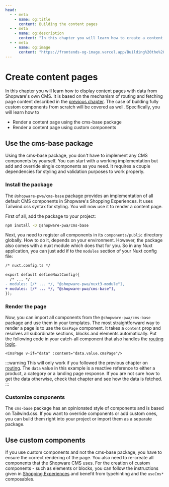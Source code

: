 ```yaml
---
head:
  - - meta
    - name: og:title
      content: Building the content pages
  - - meta
    - name: og:description
      content: "In this chapter you will learn how to create a content page and use CMS elements."
  - - meta
    - name: og:image
      content: "https://frontends-og-image.vercel.app/Building%20the%20**Content%20Pages**.png?fontSize=120px"
---
```


# Create content pages

In this chapter you will learn how to display content pages with data from Shopware's own CMS. It is based on the mechanism of routing and fetching page content described in the [previous chapter](./routing.md). The case of building fully custom components from scratch will be covered as well. Specifically, you will learn how to

- Render a content page using the cms-base package
- Render a content page using custom components

## Use the cms-base package

Using the cms-base package, you don't have to implement any CMS components by yourself. You can start with a working implementation but add and override single components as you need. It requires a couple dependencies for styling and validation purposes to work properly.

### Install the package

The `@shopware-pwa/cms-base` package provides an implementation of all default CMS components in Shopware's Shopping Experiences. It uses Tailwind.css syntax for styling. You will now use it to render a content page.

First of all, add the package to your project:

```bash
npm install -D @shopware-pwa/cms-base
```

Next, you need to register all components in its `components/public` directory globally. How to do it, depends on your environment. However, the package also comes with a nuxt module which does that for you. So in any Nuxt application, you can just add if to the `modules` section of your Nuxt config file:

```diff
/* nuxt.config.ts */

export default defineNuxtConfig({
  /* ... */
- modules: [/* ... */, "@shopware-pwa/nuxt3-module"],
+ modules: [/* ... */, "@shopware-pwa/cms-base"],
});
```

### Render the page

Now, you can import all components from the `@shopware-pwa/cms-base` package and use them in your templates. The most straightforward way to render a page is to use the `CmsPage` component. It takes a `content` prop and resolves all subordinate sections, blocks and elements automatically. Put the following code in your catch-all component that also handles the [routing logic](./routing.md#resolve-a-route-to-a-page).

```vue-html
<CmsPage v-if="data" :content="data.value.cmsPage"/>
```

:::warning This will only work
if you followed the previous chapter on [routing](./routing.md). The `data` value in this example is a reactive reference to either a product, a category or a landing page response. If you are not sure how to get the data otherwise, check that chapter and see how the data is fetched.
:::

### Customize components

The `cms-base` package has an opinionated style of components and is based on Tailwind.css. If you want to override components or add custom ones, you can build them right into your project or import them as a separate package.

<PageRef page="../framework/shopping-experiences" title="Shopping Experiences" sub="Customize CMS components" />

## Use custom components

If you use custom components and not the cms-base package, you have to ensure the correct rendering of the page. You also need to re-create all components that the Shopware CMS uses. For the creation of custom components - such as elements or blocks, you can follow the instructions given in [Shopping Experiences](./../framework/shopping-experiences.md) and benefit from typehinting and the `useCms*` composables.
